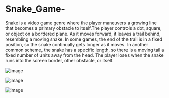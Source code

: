 # Snake_Game-
Snake is a video game genre where the player maneuvers a growing line that becomes a primary obstacle to itself.The player controls a dot, square, or object on a bordered plane. As it moves forward, it leaves a trail behind, resembling a moving snake. In some games, the end of the trail is in a fixed position, so the snake continually gets longer as it moves. In another common scheme, the snake has a specific length, so there is a moving tail a fixed number of units away from the head. The player loses when the snake runs into the screen border, other obstacle, or itself.

![image](https://user-images.githubusercontent.com/99039991/152582229-91b43368-d8d3-40ea-940e-4c0c4749c475.png)

![image](https://user-images.githubusercontent.com/99039991/152582242-d3981aeb-431f-4e31-9037-2dfd9d6d62e7.png)

![image](https://user-images.githubusercontent.com/99039991/152582247-a39a5463-9de3-4912-8b3f-37898bbf2876.png)
